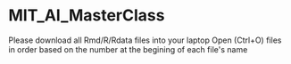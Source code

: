 # MIT_AI_MasterClass
Please download all Rmd/R/Rdata files into your laptop
Open (Ctrl+O) files in order based on the number at the begining of each file's name
